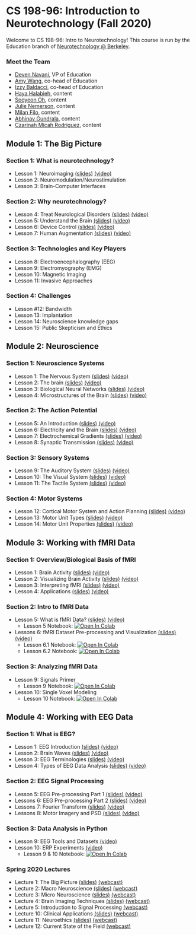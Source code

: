 # CS 198-96: Introduction to Neurotechnology (Fall 2020)

Welcome to CS 198-96: Intro to Neurotechnology! This course is run by the Education branch of [Neurotechnology @ Berkeley](https://neurotech.berkeley.edu).

<!-- ![](neurotech.gif) -->

<!-- ### Syllabus

[Syllabus](https://docs.google.com/document/d/1kKtiD6YWtURetEiy9AScyJoVWdasE68gR3KoMo3y4c4/edit?usp=sharing) -->

### Meet the Team

- [Deven Navani](https://linkedin.com/in/devennavani), VP of Education 
- [Amy Wang](https://www.linkedin.com/in/amywang58/), co-head of Education
- [Izzy Baldacci](https://www.linkedin.com/in/isabella-baldacci-74694519a/), co-head of Education
- [Haya Halabieh](https://www.linkedin.com/in/haya-halabieh-145941187/), content
- [Sooyeon Oh](https://www.linkedin.com/in/sooyeonoh/), content
- [Julie Nemerson](https://www.linkedin.com/in/julie-nemerson/), content
- [Milan Filo](https://www.linkedin.com/in/milan-f-b2a861110/), content
- [Abhinav Gundrala](), content
- [Czarinah Micah Rodriguez](), content

<h2>Module 1: The Big Picture</h2>
<h3>Section 1: What is neurotechnology?</h3>
<ul>
<li>Lesson 1: Neuroimaging <a href="https://docs.google.com/presentation/d/1FLcFBmpc2SduGUlvaqIIVNP73g3SqXxtOQfYx4R1_zc/edit?usp=sharing">(slides)</a> <a href="https://www.youtube.com/watch?v=9dqbn927S3Q&list=PL1ukmPI3TksPBugenpeLF10jjRXR0upOy&index=1">(video)</a></li>
<li>Lesson 2: Neuromodulation/Neurostimulation</li>
<li>Lesson 3: Brain-Computer Interfaces</li>
</ul>
<h3>Section 2: Why neurotechnology?</h3>
<ul>
<li>Lesson 4: Treat Neurological Disorders <a href="https://docs.google.com/presentation/d/1BfXXm0zDFGwfjLA8FDBKrkVQtKBiui-YOsA0MVTPLUw/edit?usp=sharing">(slides)</a> <a href="https://www.youtube.com/watch?v=hbYmDV1qEO8&list=PL1ukmPI3TksPBugenpeLF10jjRXR0upOy&index=2">(video)</a></li>
<li>Lesson 5: Understand the Brain <a href="https://docs.google.com/presentation/d/1qwlHM70bX7x82NIF32sRuV5GQbhZ473k9PvD69Mo6xk/edit?usp=sharing">(slides)</a> <a href="https://www.youtube.com/watch?v=V9uGlDig3f4&list=PL1ukmPI3TksPBugenpeLF10jjRXR0upOy&index=3">(video)</a></li>
<li>Lesson 6: Device Control <a href="https://docs.google.com/presentation/d/1IUP46SJQ0g8ckVMw2GMInaHannvMkQEU2Ny7gA75Cm0/edit?usp=sharing">(slides)</a> <a href="https://www.youtube.com/watch?v=Sk5JtpEU67I&list=PL1ukmPI3TksPBugenpeLF10jjRXR0upOy&index=4">(video)</a></li>
<li>Lesson 7: Human Augmentation <a href="https://docs.google.com/presentation/d/1CBYZXTknupmbC8VKwkMfRtCNJ7JAw1PdzKNDsTI-O-U/edit?usp=sharing">(slides)</a> <a href="https://www.youtube.com/watch?v=UrrycI5DGkw&list=PL1ukmPI3TksPBugenpeLF10jjRXR0upOy&index=5">(video)</a></li>
</ul>
<h3>Section 3: Technologies and Key Players</h3>
<ul>
<li>Lesson 8: Electroencephalography (EEG)</li>
<li>Lesson 9: Electromyography (EMG)</li>
<li>Lesson 10: Magnetic Imaging</li>
<li>Lesson 11: Invasive Approaches</li>
</ul>
<h3>Section 4: Challenges</h3>
<ul>
<li>Lesson #12: Bandwidth</li>
<li>Lesson 13: Implantation</li>
<li>Lesson 14: Neuroscience knowledge gaps</li>
<li>Lesson 15: Public Skepticism and Ethics</li>
</ul>

<h2>Module 2: Neuroscience</h2>
<h3>Section 1: Neuroscience Systems</h3>
<ul>
<li>Lesson 1: The Nervous System <a href="https://docs.google.com/presentation/d/1CKzW9Mj-kWbzKJVgzViOwFL_UwfNdXtFZjDgROIE3oo/edit?usp=sharing">(slides)</a> <a href="https://www.youtube.com/watch?v=p30UG9Ei2z4&list=PL1ukmPI3TksMzQzxg4SHfppN00YALaDVk&index=1">(video)</a></li>
<li>Lesson 2: The brain <a href="https://docs.google.com/presentation/d/1bg83i_cZ5th_ZAH2uA5FEpdIdqMPsxhxOiZYIyFBJko/edit?usp=sharing">(slides)</a> <a href="https://www.youtube.com/watch?v=25dpUD-D3W0&list=PL1ukmPI3TksMzQzxg4SHfppN00YALaDVk&index=2">(video)</a></li>
<li>Lesson 3: Biological Neural Networks <a href="https://docs.google.com/presentation/d/1gxE1jxJO06sMXNMfd08tDVFOW2-CK7pL1vXYObarA2g/edit?usp=sharing">(slides)</a> <a href="https://www.youtube.com/watch?v=rscWT5ALoDU&list=PL1ukmPI3TksMzQzxg4SHfppN00YALaDVk&index=3">(video)</a></li>
<li>Lesson 4: Microstructures of the Brain <a href="https://docs.google.com/presentation/d/1SCq0CNX2CIugPBB0KlNmOqnhjZ8DaKq2e1zHx2BQq5w/edit?usp=sharing">(slides)</a> <a href="https://www.youtube.com/watch?v=KYcU339pSdI&list=PL1ukmPI3TksMzQzxg4SHfppN00YALaDVk&index=4">(video)</a></li>
</ul>
<h3>Section 2: The Action Potential</h3>
<ul>
<li>Lesson 5: An Introduction <a href="https://docs.google.com/presentation/d/1OSk4neLIBU_KIqSaoicQDViWIhvazFbjpsmts1fOIUY/edit?usp=sharing">(slides)</a> <a href="https://www.youtube.com/watch?v=C0Kimw7QGqA&list=PL1ukmPI3TksMzQzxg4SHfppN00YALaDVk&index=5">(video)</a></li>
<li>Lesson 6: Electricity and the Brain <a href="https://docs.google.com/presentation/d/16WwNiVcuzSc5oTqPHXybShfruTZVz51A8Vq-QD7NXvk/edit?usp=sharing">(slides)</a> <a href="https://www.youtube.com/watch?v=ZL-Oh0fJSZs&list=PL1ukmPI3TksMzQzxg4SHfppN00YALaDVk&index=6">(video)</a></li>
<li>Lesson 7: Electrochemical Gradients <a href="https://docs.google.com/presentation/d/1Iij4Au4TxOcUjg0vqhNBC63XjKRoCJX2d-f3KlqUBW8/edit?usp=sharing">(slides)</a> <a href="https://www.youtube.com/watch?v=5U3-v4oQPL0&list=PL1ukmPI3TksMzQzxg4SHfppN00YALaDVk&index=7">(video)</a></li>
<li>Lesson 8: Synaptic Transmission <a href="https://docs.google.com/presentation/d/1ehgiAJMH0-RdZaMCDU-yxjh0sn-sEBgSgLeJkc4TPqo/edit?usp=sharing">(slides)</a> <a href="https://www.youtube.com/watch?v=fEmRaCe3PAM&list=PL1ukmPI3TksMzQzxg4SHfppN00YALaDVk&index=8">(video)</a></li>
</ul>
<h3>Section 3: Sensory Systems</h3>
<ul>
<li>Lesson 9: The Auditory System <a href="https://docs.google.com/presentation/d/1rN7bj9MHzjfSiA2R5kTF1zH74ezz9RhCN6gTFuZ5XoA/edit?usp=sharing">(slides)</a> <a href="https://www.youtube.com/watch?v=6P3oTWAJcpk&list=PL1ukmPI3TksMzQzxg4SHfppN00YALaDVk&index=9">(video)</a></li>
<li>Lesson 10: The Visual System <a href="https://docs.google.com/presentation/d/1sRyADjcXivcN6RTCjUv643qIYFwkDDslB8FZKLUc0pQ/edit?usp=sharing">(slides)</a> <a href="https://www.youtube.com/watch?v=fJKhxPNicz0&list=PL1ukmPI3TksMzQzxg4SHfppN00YALaDVk&index=10">(video)</a></li>
<li>Lesson 11: The Tactile System <a href="https://docs.google.com/presentation/d/12C8leVaD6G99xOEN92nNpjjWclrB39paEhWOP0euddo/edit?usp=sharing">(slides)</a> <a href="https://www.youtube.com/watch?v=0j8_oGT4PM0&list=PL1ukmPI3TksMzQzxg4SHfppN00YALaDVk&index=11">(video)</a></li>
</ul>
<h3>Section 4: Motor Systems</h3>
<ul>
<li>Lesson 12: Cortical Motor System and Action Planning <a href="https://docs.google.com/presentation/d/16-Ro2h6gk3CpHGjhFtVUHlUQfGrdCehABsO6SCKxxPY/edit?usp=sharing">(slides)</a> <a href="https://www.youtube.com/watch?v=Wm1z6951kgk&list=PL1ukmPI3TksMzQzxg4SHfppN00YALaDVk&index=12">(video)</a></li>
<li>Lesson 13: Motor Unit Types <a href="https://docs.google.com/presentation/d/19R8Kee-U1ySjmUKnF1FeskkAjfn0mpG_Q9KlraDjRyg/edit?usp=sharing">(slides)</a> <a href="https://www.youtube.com/watch?v=ta0O91uYAso&list=PL1ukmPI3TksMzQzxg4SHfppN00YALaDVk&index=13">(video)</a></li>
<li>Lesson 14: Motor Unit Properties <a href="https://docs.google.com/presentation/d/1ltadiNnLDY5C74gAUQAFxmxZQqIasB1oT36rbF8HCko/edit?usp=sharing">(slides)</a> <a href="https://www.youtube.com/watch?v=4-y0NklOtbo&list=PL1ukmPI3TksMzQzxg4SHfppN00YALaDVk&index=14">(video)</a></li>
</ul>

<h2>Module 3: Working with fMRI Data</h2>
<h3>Section 1: Overview/Biological Basis of fMRI</h3>
<ul>
<li>Lesson 1: Brain Activity <a href="https://docs.google.com/presentation/d/1-OZ4QzExx3xUoVR6MmxxenqSEJzgoDVzDKryy2WasFM/edit?usp=sharing">(slides)</a> <a href="https://www.youtube.com/watch?v=JjVluic-xsg&list=PL1ukmPI3TksOE_hAotuZs_rjQnwFsKVTK&index=1">(video)</a></li>
<li>Lesson 2: Visualizing Brain Activity <a href="https://docs.google.com/presentation/d/1tthza5zAGhKMiBn6s0U82VDV27NZK-s5_U6pFGrDPZQ/edit?usp=sharing">(slides)</a> <a href="https://www.youtube.com/watch?v=GnZ2K_tkyI0&list=PL1ukmPI3TksOE_hAotuZs_rjQnwFsKVTK&index=2">(video)</a></li>
<li>Lesson 3: Interpreting fMRI <a href="https://docs.google.com/presentation/d/1Gj7YF-f_V7ndLYQUsJLVgwO7c56sZsSmkz2AuknijOQ/edit?usp=sharing">(slides)</a> <a href="https://www.youtube.com/watch?v=YZXB5EdMh3I&list=PL1ukmPI3TksOE_hAotuZs_rjQnwFsKVTK&index=3">(video)</a></li>
<li>Lesson 4: Applications <a href="https://docs.google.com/presentation/d/17IpWVwQww8hF5yCsPg3nu-H65ktNipr3bJMEWTsjpBA/edit?usp=sharing">(slides)</a> <a href="https://www.youtube.com/watch?v=yShZTUeUYf4&list=PL1ukmPI3TksOE_hAotuZs_rjQnwFsKVTK&index=4">(video)</a></li>
</ul>
<h3>Section 2: Intro to fMRI Data</h3>
<ul>
<li>Lesson 5: What is fMRI Data? <a href="https://docs.google.com/presentation/d/11PA44_Sr6MPpW6MCvqyladqttZkEU3ar_lpqsIJUxIM/edit?usp=sharing">(slides)</a> <a href="https://www.youtube.com/watch?v=4SEybkSY21U&list=PL1ukmPI3TksOE_hAotuZs_rjQnwFsKVTK&index=5">(video)</a> 
<ul>  
  <li>Lesson 5 Notebook: <a href="https://colab.research.google.com/drive/1CsEhFTNMTvhTL0x-2CUqFLFgxE6e0XXJ#forceEdit=true&sandboxMode=true">
  <img src="https://colab.research.google.com/assets/colab-badge.svg" alt="Open In Colab"/></a></li>  
  </ul></li>
<li>Lessons 6: fMRI Dataset Pre-processing and Visualization <a href="https://docs.google.com/presentation/d/1nec5qOeJ_maIO4CA98AgHZ0Dg2xfm6rOpo38v8kiqI8/edit?usp=sharing">(slides)</a> <a href="https://www.youtube.com/watch?v=YajaZ3R81GY&list=PL1ukmPI3TksOE_hAotuZs_rjQnwFsKVTK&index=6">(video)</a>
<ul>  
  <li>Lesson 6.1 Notebook: <a href="https://colab.research.google.com/drive/1kGmTcau7nZEWP6bEU39DE_tpzDdxs4pT#forceEdit=true&sandboxMode=true">
  <img src="https://colab.research.google.com/assets/colab-badge.svg" alt="Open In Colab"/></a></li>  
  <li>Lesson 6.2 Notebook: <a href="https://colab.research.google.com/drive/1SIOQ6rHAOS4UQes-GWViy0GoM1_rETLH#forceEdit=true&sandboxMode=true">
  <img src="https://colab.research.google.com/assets/colab-badge.svg" alt="Open In Colab"/></a></li> 
</ul></li>
</ul>

<h3>Section 3: Analyzing fMRI Data</h3>
<ul>
<li>Lesson 9: Signals Primer
<ul>  
  <li>Lesson 9 Notebook: <a href="https://colab.research.google.com/drive/1YtLArXzBTHqZb5hsXnoyLJ7WCd8r72go#forceEdit=true&sandboxMode=true">
  <img src="https://colab.research.google.com/assets/colab-badge.svg" alt="Open In Colab"/></a></li>  
</ul></li>
<li>Lesson 10: Single Voxel Modeling
<ul>  
  <li>Lesson 10 Notebook: <a href="https://colab.research.google.com/drive/1Fn1KTIlcVG_BwlYojnvg0gbx_DekiRuU#forceEdit=true&sandboxMode=true">
  <img src="https://colab.research.google.com/assets/colab-badge.svg" alt="Open In Colab"/></a></li>  
</ul></li>
</ul>

<h2>Module 4: Working with EEG Data</h2>
<h3>Section 1: What is EEG?</h3>
<ul>
<li>Lesson 1: EEG Introduction <a href="https://docs.google.com/presentation/d/126x2u3lR0dD9emaBR3q6ARCg0u_PvjRvZFbtRgttHlE/edit?usp=sharing">(slides)</a> <a href="https://www.youtube.com/watch?v=JYpoyuGwoo8&list=PL1ukmPI3TksNK8S_CtURjdNevOTahQUZy&index=2">(video)</a></li>
<li>Lesson 2: Brain Waves <a href="https://docs.google.com/presentation/d/126x2u3lR0dD9emaBR3q6ARCg0u_PvjRvZFbtRgttHlE/edit?usp=sharing">(slides)</a> <a href="https://www.youtube.com/watch?v=FNBscvYnVxc&list=PL1ukmPI3TksNK8S_CtURjdNevOTahQUZy&index=3">(video)</a></li>
<li>Lesson 3: EEG Terminologies <a href="https://docs.google.com/presentation/d/126x2u3lR0dD9emaBR3q6ARCg0u_PvjRvZFbtRgttHlE/edit?usp=sharing">(slides)</a> <a href="https://www.youtube.com/watch?v=E0j4qKWhNik&list=PL1ukmPI3TksNK8S_CtURjdNevOTahQUZy&index=4">(video)</a></li>
<li>Lesson 4: Types of EEG Data Analysis <a href="https://docs.google.com/presentation/d/126x2u3lR0dD9emaBR3q6ARCg0u_PvjRvZFbtRgttHlE/edit?usp=sharing">(slides)</a> <a href="https://www.youtube.com/watch?v=56VdNTRPSXc&list=PL1ukmPI3TksNK8S_CtURjdNevOTahQUZy&index=5">(video)</a></li>
</ul>
<h3>Section 2: EEG Signal Processing</h3>
<ul>
<li>Lesson 5: EEG Pre-processing Part 1 <a href="https://docs.google.com/presentation/d/1DpxxfgoNkLl5DT9ocDEdmOUultxEsmf3qUyFiJr_DUw/edit?usp=sharing">(slides)</a> <a href="https://www.youtube.com/watch?v=ggk6jRV_U40&list=PL1ukmPI3TksNK8S_CtURjdNevOTahQUZy&index=6">(video)</a></li>
<li>Lessons 6: EEG Pre-processing Part 2 <a href="https://docs.google.com/presentation/d/1DpxxfgoNkLl5DT9ocDEdmOUultxEsmf3qUyFiJr_DUw/edit?usp=sharing">(slides)</a> <a href="https://www.youtube.com/watch?v=NNTrRwBcTI8&list=PL1ukmPI3TksNK8S_CtURjdNevOTahQUZy&index=7">(video)</a></li>
<li>Lessons 7: Fourier Transform <a href="https://docs.google.com/presentation/d/1DpxxfgoNkLl5DT9ocDEdmOUultxEsmf3qUyFiJr_DUw/edit?usp=sharing">(slides)</a> <a href="https://www.youtube.com/watch?v=i5gnmaQM8DA&list=PL1ukmPI3TksNK8S_CtURjdNevOTahQUZy&index=8">(video)</a></li>
<li>Lessons 8: Motor Imagery and PSD <a href="https://docs.google.com/presentation/d/1DpxxfgoNkLl5DT9ocDEdmOUultxEsmf3qUyFiJr_DUw/edit?usp=sharing">(slides)</a> <a href="https://www.youtube.com/watch?v=seIJdCa3k-Y&list=PL1ukmPI3TksNK8S_CtURjdNevOTahQUZy&index=9">(video)</a></li>
</ul>
<h3>Section 3: Data Analysis in Python</h3>
<ul>
<li>Lesson 9: EEG Tools and Datasets <a href="https://www.youtube.com/watch?v=Ivq7-fZ62vQ&list=PL1ukmPI3TksNK8S_CtURjdNevOTahQUZy&index=10">(video)</a></li>
<li>Lesson 10: ERP Experiments <a href="https://www.youtube.com/watch?v=ANnxqmFBmls&list=PL1ukmPI3TksNK8S_CtURjdNevOTahQUZy&index=11">(video)</a>
<ul>
  <li>Lesson 9 & 10 Notebook: <a href="https://colab.research.google.com/drive/1CGDhmgra7D_q0oNL417H2HMXRpt1Bv5N?usp=sharing">
  <img src="https://colab.research.google.com/assets/colab-badge.svg" alt="Open In Colab"/></a></li>
</ul></li>
</ul>

### Spring 2020 Lectures

- Lecture 1: The Big Picture [(slides)](https://docs.google.com/presentation/d/18uCmsE90HPA1_8xNekUP94K5ErNxOS5hffchtTHXlLg/edit?usp=sharing) [(webcast)](https://www.youtube.com/watch?v=JWnHp_lqkKY) 
- Lecture 2: Macro Neuroscience [(slides)](https://docs.google.com/presentation/d/1qf8d9TegBbjmpbiEGmMCCupMV_R1GzlB0OUxH956umc/edit?usp=sharing) [(webcast)](https://youtu.be/IY02T5WzCpw)
- Lecture 3: Micro Neuroscience [(slides)](https://docs.google.com/presentation/d/1v1lizm3QJqGZx0vuf2hYUl0MvI9G786ZRvUn52kutPk/edit?usp=sharing) [(webcast)](https://youtu.be/FT_gtKjSTQQ)
- Lecture 4: Brain Imaging Techniques [(slides)](https://docs.google.com/presentation/d/1Xx8Ssu3ZhAqTyweJZJMXOBT8urqL5kGnCppBIxzM3SM/edit?usp=sharing) [(webcast)](https://youtu.be/rsP_Obn7JKU)
- Lecture 5: Introduction to Signal Processing [(webcast)](https://youtu.be/gURGgMwAoDM)
- Lecture 10: Clinical Applications [(slides)](https://docs.google.com/presentation/d/1I5xrWjetjQesf7aAzMJwKvL0yQG4yI6IxYkVmpix4oM/edit?usp=sharing) [(webcast)](https://youtu.be/OmwgQUC69mc)
- Lecture 11: Neuroethics [(slides)](https://docs.google.com/presentation/d/1Q0yCELR0dzq3aViE_IOU7gFfSs_s-NZVFGVRqwjsBjk/edit?usp=sharing) [(webcast)](https://youtu.be/ftGm5tj6QMg)
- Lecture 12: Current State of the Field [(webcast)](https://youtu.be/T9HmHf7EPms)

<!-- ### Labs

- [Lab 1: Getting started with EEG](http://docs.openbci.com/Tutorials/02-Ganglion_Getting%20Started_Guide)
- Lab 2: Sensory extension
- [Lab 3: Detecting event-related potentials](lab3)
- [Lab 4: Neurofeedback](lab4)
- [Lab 5: Steady-state visually evoked potentials](lab5)
- [Lab 6: Detecting stress using biosignals](lab6)
- [Lab 7: Measuring attention using cross-brain correlations](lab7)
- [Lab 8: Detecting and controlling muscle movements](lab8)
- [Lab 9: Characterizing EEG responses to smell](lab9) -->
